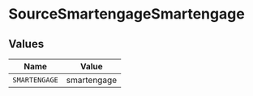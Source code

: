# SourceSmartengageSmartengage


## Values

| Name          | Value         |
| ------------- | ------------- |
| `SMARTENGAGE` | smartengage   |